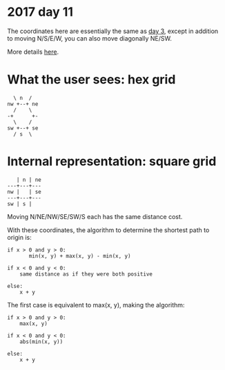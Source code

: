# 2017 day 11

The coordinates here are essentially the same as [day 3](http://adventofcode.com/2017/day/3),
except in addition to moving N/S/E/W, you can also move diagonally NE/SW.

More details [here](https://gamedev.stackexchange.com/questions/44812/finding-shortest-path-on-a-hexagonal-grid).


# What the user sees: hex grid

```
  \ n  /
nw +--+ ne
  /    \
-+      +-
  \    /
sw +--+ se
  / s  \
```


# Internal representation: square grid

```
   | n | ne
---+---+---
nw |   | se
---+---+---
sw | s |
```

Moving N/NE/NW/SE/SW/S each has the same distance cost.

With these coordinates, the algorithm to determine the shortest path to origin
is:

```
if x > 0 and y > 0:
       min(x, y) + max(x, y) - min(x, y)

if x < 0 and y < 0:
    same distance as if they were both positive

else:
    x + y
```

The first case is equivalent to max(x, y), making the algorithm:

```
if x > 0 and y > 0:
    max(x, y)

if x < 0 and y < 0:
    abs(min(x, y))

else:
    x + y
```

